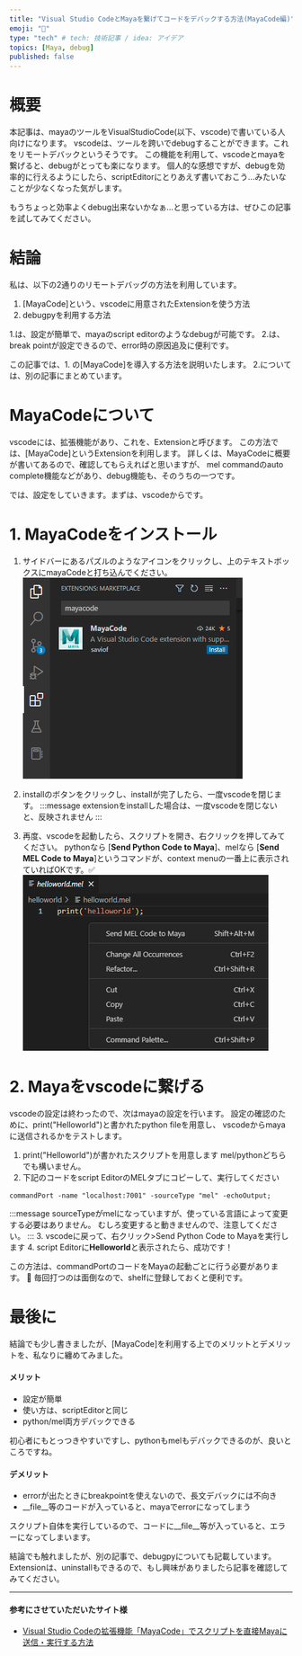 ```yaml
---
title: "Visual Studio CodeとMayaを繋げてコードをデバックする方法(MayaCode編)"
emoji: "🔰"
type: "tech" # tech: 技術記事 / idea: アイデア
topics: [Maya, debug] 
published: false
---
```


# 概要

本記事は、mayaのツールをVisualStudioCode(以下、vscode)で書いている人向けになります。
vscodeは、ツールを跨いでdebugすることができます。これをリモートデバックというそうです。
この機能を利用して、vscodeとmayaを繋げると、debugがとっても楽になります。
個人的な感想ですが、debugを効率的に行えるようにしたら、scriptEditorにとりあえず書いておこう...みたいなことが少なくなった気がします。

もうちょっと効率よくdebug出来ないかなぁ...と思っている方は、ぜひこの記事を試してみてください。

# 結論

私は、以下の2通りのリモートデバッグの方法を利用しています。
1.  [MayaCode]という、vscodeに用意されたExtensionを使う方法
2.  debugpyを利用する方法

1.は、設定が簡単で、mayaのscript editorのようなdebugが可能です。
2.は、break pointが設定できるので、error時の原因追及に便利です。

この記事では、1. の[MayaCode]を導入する方法を説明いたします。
2.については、別の記事にまとめています。


# MayaCodeについて
vscodeには、拡張機能があり、これを、Extensionと呼びます。
この方法では、[MayaCode]というExtensionを利用します。
詳しくは、MayaCodeに概要が書いてあるので、確認してもらえればと思いますが、
mel commandのauto complete機能などがあり、debug機能も、そのうちの一つです。

では、設定をしていきます。まずは、vscodeからです。


# 1. MayaCodeをインストール
1. サイドバーにあるパズルのようなアイコンをクリックし、上のテキストボックスにmayaCodeと打ち込んでください。
![](/images/vscode-connect-to-maya/extension_mayacode.png)

2. installのボタンをクリックし、installが完了したら、一度vscodeを閉じます。
:::message
extensionをinstallした場合は、一度vscodeを閉じないと、反映されません
:::
3. 再度、vscodeを起動したら、スクリプトを開き、右クリックを押してみてください。
pythonなら [**Send Python Code to Maya**]、melなら [**Send MEL Code to Maya**]というコマンドが、context menuの一番上に表示されていればOKです。✅ 
![](/images/vscode-connect-to-maya/send_mel_code_to_maya.png)


# 2. Mayaをvscodeに繋げる
vscodeの設定は終わったので、次はmayaの設定を行います。
設定の確認のために、print("Helloworld")と書かれたpython fileを用意し、
vscodeからmayaに送信されるかをテストします。

1. print("Helloworld")が書かれたスクリプトを用意します
mel/pythonどちらでも構いません。
2. 下記のコードをscript EditorのMELタブにコピーして、実行してください
```
commandPort -name "localhost:7001" -sourceType "mel" -echoOutput;
```
:::message
sourceTypeがmelになっていますが、使っている言語によって変更する必要はありません。
むしろ変更すると動きませんので、注意してください。
:::
3. vscodeに戻って、右クリック>Send Python Code to Mayaを実行します
4. script Editorに**Helloworld**と表示されたら、成功です！

この方法は、commandPortのコードをMayaの起動ごとに行う必要があります。
📝 毎回打つのは面倒なので、shelfに登録しておくと便利です。

# 最後に
結論でも少し書きましたが、[MayaCode]を利用する上でのメリットとデメリットを、私なりに纏めてみました。

#### メリット
- 設定が簡単
- 使い方は、scriptEditorと同じ
- python/mel両方デバックできる

初心者にもとっつきやすいですし、pythonもmelもデバックできるのが、良いところですね。
#### デメリット
- errorが出たときにbreakpointを使えないので、長文デバックには不向き
- __file__等のコードが入っていると、mayaでerrorになってしまう

スクリプト自体を実行しているので、コードに__file__等が入っていると、エラーになってしまいます。

結論でも触れましたが、別の記事で、debugpyについても記載しています。
Extensionは、uninstallもできるので、もし興味がありましたら記事を確認してみてください。



-----
#### 参考にさせていただいたサイト様
- [Visual Studio Codeの拡張機能「MayaCode」でスクリプトを直接Mayaに送信・実行する方法](https://liquidjumper.com/programming/python/visual-studio-code_mayacode_maya)